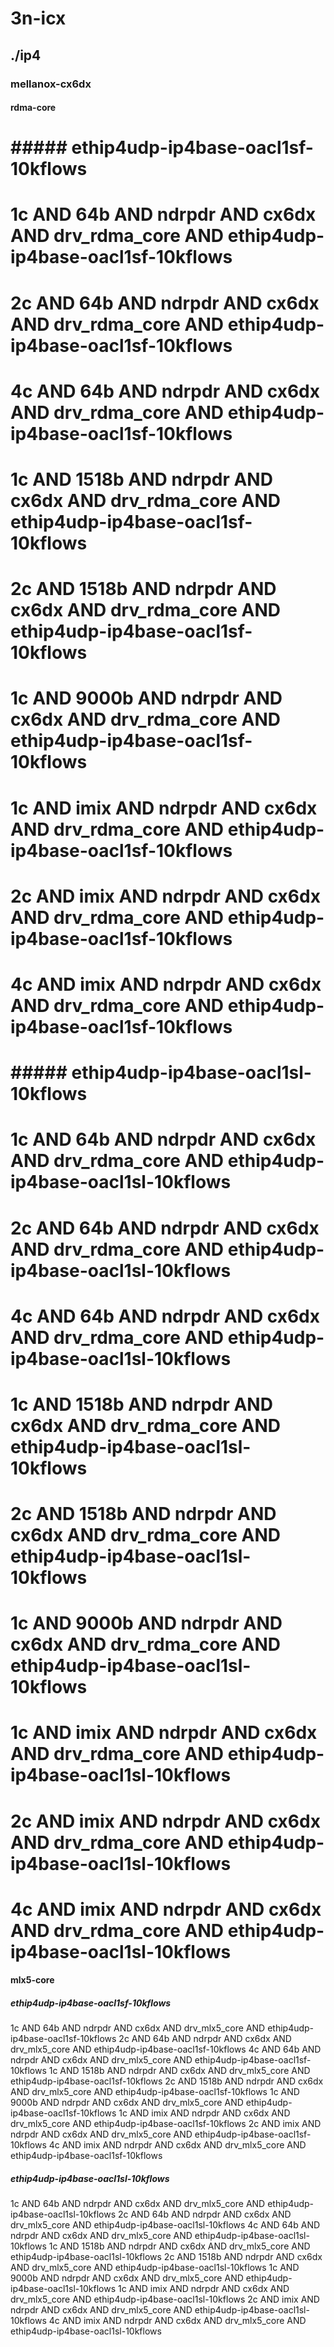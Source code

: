 # 3n-icx
## ./ip4
### mellanox-cx6dx
#### rdma-core
# ##### ethip4udp-ip4base-oacl1sf-10kflows
# 1c AND 64b AND ndrpdr AND cx6dx AND drv_rdma_core AND ethip4udp-ip4base-oacl1sf-10kflows
# 2c AND 64b AND ndrpdr AND cx6dx AND drv_rdma_core AND ethip4udp-ip4base-oacl1sf-10kflows
# 4c AND 64b AND ndrpdr AND cx6dx AND drv_rdma_core AND ethip4udp-ip4base-oacl1sf-10kflows
# 1c AND 1518b AND ndrpdr AND cx6dx AND drv_rdma_core AND ethip4udp-ip4base-oacl1sf-10kflows
# 2c AND 1518b AND ndrpdr AND cx6dx AND drv_rdma_core AND ethip4udp-ip4base-oacl1sf-10kflows
# 1c AND 9000b AND ndrpdr AND cx6dx AND drv_rdma_core AND ethip4udp-ip4base-oacl1sf-10kflows
# 1c AND imix AND ndrpdr AND cx6dx AND drv_rdma_core AND ethip4udp-ip4base-oacl1sf-10kflows
# 2c AND imix AND ndrpdr AND cx6dx AND drv_rdma_core AND ethip4udp-ip4base-oacl1sf-10kflows
# 4c AND imix AND ndrpdr AND cx6dx AND drv_rdma_core AND ethip4udp-ip4base-oacl1sf-10kflows
# ##### ethip4udp-ip4base-oacl1sl-10kflows
# 1c AND 64b AND ndrpdr AND cx6dx AND drv_rdma_core AND ethip4udp-ip4base-oacl1sl-10kflows
# 2c AND 64b AND ndrpdr AND cx6dx AND drv_rdma_core AND ethip4udp-ip4base-oacl1sl-10kflows
# 4c AND 64b AND ndrpdr AND cx6dx AND drv_rdma_core AND ethip4udp-ip4base-oacl1sl-10kflows
# 1c AND 1518b AND ndrpdr AND cx6dx AND drv_rdma_core AND ethip4udp-ip4base-oacl1sl-10kflows
# 2c AND 1518b AND ndrpdr AND cx6dx AND drv_rdma_core AND ethip4udp-ip4base-oacl1sl-10kflows
# 1c AND 9000b AND ndrpdr AND cx6dx AND drv_rdma_core AND ethip4udp-ip4base-oacl1sl-10kflows
# 1c AND imix AND ndrpdr AND cx6dx AND drv_rdma_core AND ethip4udp-ip4base-oacl1sl-10kflows
# 2c AND imix AND ndrpdr AND cx6dx AND drv_rdma_core AND ethip4udp-ip4base-oacl1sl-10kflows
# 4c AND imix AND ndrpdr AND cx6dx AND drv_rdma_core AND ethip4udp-ip4base-oacl1sl-10kflows
#### mlx5-core
##### ethip4udp-ip4base-oacl1sf-10kflows
1c AND 64b AND ndrpdr AND cx6dx AND drv_mlx5_core AND ethip4udp-ip4base-oacl1sf-10kflows
2c AND 64b AND ndrpdr AND cx6dx AND drv_mlx5_core AND ethip4udp-ip4base-oacl1sf-10kflows
4c AND 64b AND ndrpdr AND cx6dx AND drv_mlx5_core AND ethip4udp-ip4base-oacl1sf-10kflows
1c AND 1518b AND ndrpdr AND cx6dx AND drv_mlx5_core AND ethip4udp-ip4base-oacl1sf-10kflows
2c AND 1518b AND ndrpdr AND cx6dx AND drv_mlx5_core AND ethip4udp-ip4base-oacl1sf-10kflows
1c AND 9000b AND ndrpdr AND cx6dx AND drv_mlx5_core AND ethip4udp-ip4base-oacl1sf-10kflows
1c AND imix AND ndrpdr AND cx6dx AND drv_mlx5_core AND ethip4udp-ip4base-oacl1sf-10kflows
2c AND imix AND ndrpdr AND cx6dx AND drv_mlx5_core AND ethip4udp-ip4base-oacl1sf-10kflows
4c AND imix AND ndrpdr AND cx6dx AND drv_mlx5_core AND ethip4udp-ip4base-oacl1sf-10kflows
##### ethip4udp-ip4base-oacl1sl-10kflows
1c AND 64b AND ndrpdr AND cx6dx AND drv_mlx5_core AND ethip4udp-ip4base-oacl1sl-10kflows
2c AND 64b AND ndrpdr AND cx6dx AND drv_mlx5_core AND ethip4udp-ip4base-oacl1sl-10kflows
4c AND 64b AND ndrpdr AND cx6dx AND drv_mlx5_core AND ethip4udp-ip4base-oacl1sl-10kflows
1c AND 1518b AND ndrpdr AND cx6dx AND drv_mlx5_core AND ethip4udp-ip4base-oacl1sl-10kflows
2c AND 1518b AND ndrpdr AND cx6dx AND drv_mlx5_core AND ethip4udp-ip4base-oacl1sl-10kflows
1c AND 9000b AND ndrpdr AND cx6dx AND drv_mlx5_core AND ethip4udp-ip4base-oacl1sl-10kflows
1c AND imix AND ndrpdr AND cx6dx AND drv_mlx5_core AND ethip4udp-ip4base-oacl1sl-10kflows
2c AND imix AND ndrpdr AND cx6dx AND drv_mlx5_core AND ethip4udp-ip4base-oacl1sl-10kflows
4c AND imix AND ndrpdr AND cx6dx AND drv_mlx5_core AND ethip4udp-ip4base-oacl1sl-10kflows